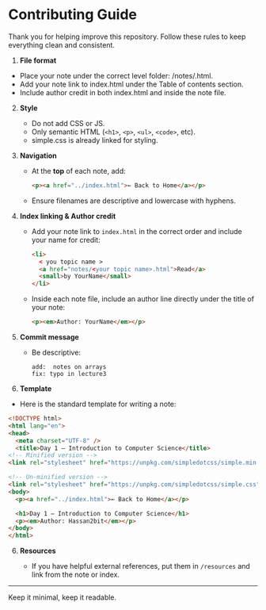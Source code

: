 # Contributing Guide

Thank you for helping improve this repository. Follow these rules to keep everything clean and consistent.

1. **File format**

- Place your note under the correct level folder: /notes/<your note>.html.
- Add your note link to index.html under the Table of contents section.
- Include author credit in both index.html and inside the note file.

2. **Style**

   - Do not add CSS or JS.
   - Only semantic HTML (`<h1>`, `<p>`, `<ul>`, `<code>`, etc).
   - simple.css is already linked for styling.

3. **Navigation**

   - At the **top** of each note, add:
     ```html
     <p><a href="../index.html">← Back to Home</a></p>
     ```
   - Ensure filenames are descriptive and lowercase with hyphens.

4. **Index linking & Author credit**

   - Add your note link to `index.html` in the correct order and include your name for credit:
     ```html
     <li>
       < you topic name >
       <a href="notes/<your topic name>.html">Read</a>
       <small>by YourName</small>
     </li>
     ```
   - Inside each note file, include an author line directly under the title of your note:
     ```html
     <p><em>Author: YourName</em></p>
     ```

5. **Commit message**

   - Be descriptive:
     ```
     add:  notes on arrays
     fix: typo in lecture3
     ```
6. **Template**

  - Here is the standard template for writing a note:
  ```html
<!DOCTYPE html>
<html lang="en">
  <head>
    <meta charset="UTF-8" />
    <title>Day 1 – Introduction to Computer Science</title>
<!-- Minified version -->
<link rel="stylesheet" href="https://unpkg.com/simpledotcss/simple.min.css">

<!-- Un-minified version -->
<link rel="stylesheet" href="https://unpkg.com/simpledotcss/simple.css"> </head>
  <body>
    <p><a href="../index.html">← Back to Home</a></p>

    <h1>Day 1 – Introduction to Computer Science</h1>
    <p><em>Author: Hassan2bit</em></p>
</body>
</html>


  ```
6. **Resources**

   - If you have helpful external references, put them in `/resources` and link from the note or index.

---

Keep it minimal, keep it readable.
